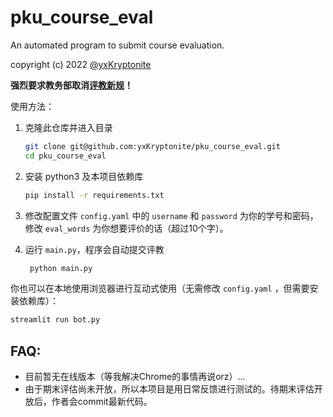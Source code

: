 # pku_course_eval
An automated program to submit course evaluation.

copyright (c) 2022 [@yxKryptonite](https://github.com/yxKryptonite)

**强烈要求教务部取消[评教新规](https://bbs.pku.edu.cn/v2/post-read.php?bid=438&threadid=18427237&page=5)！**

使用方法：
1. 克隆此仓库并进入目录
   ```bash
   git clone git@github.com:yxKryptonite/pku_course_eval.git
   cd pku_course_eval
   ```

2. 安装 python3 及本项目依赖库
   ```bash
   pip install -r requirements.txt
   ```

3. 修改配置文件 `config.yaml` 中的 `username` 和 `password` 为你的学号和密码，修改 `eval_words` 为你想要评价的话（超过10个字）。

4. 运行 `main.py`，程序会自动提交评教
   ```bash
    python main.py
    ```

你也可以在本地使用浏览器进行互动式使用（无需修改 `config.yaml` ，但需要安装依赖库）：
```bash
streamlit run bot.py
```

## FAQ:

- 目前暂无在线版本（等我解决Chrome的事情再说orz）...
- 由于期末评估尚未开放，所以本项目是用日常反馈进行测试的。待期末评估开放后，作者会commit最新代码。
